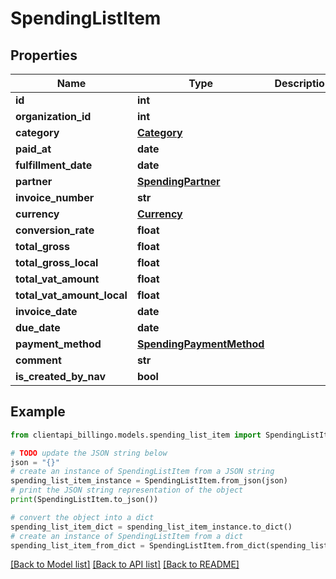 # SpendingListItem


## Properties

Name | Type | Description | Notes
------------ | ------------- | ------------- | -------------
**id** | **int** |  | [optional] 
**organization_id** | **int** |  | [optional] 
**category** | [**Category**](Category.md) |  | [optional] 
**paid_at** | **date** |  | [optional] 
**fulfillment_date** | **date** |  | [optional] 
**partner** | [**SpendingPartner**](SpendingPartner.md) |  | [optional] 
**invoice_number** | **str** |  | [optional] 
**currency** | [**Currency**](Currency.md) |  | [optional] 
**conversion_rate** | **float** |  | [optional] 
**total_gross** | **float** |  | [optional] 
**total_gross_local** | **float** |  | [optional] 
**total_vat_amount** | **float** |  | [optional] 
**total_vat_amount_local** | **float** |  | [optional] 
**invoice_date** | **date** |  | [optional] 
**due_date** | **date** |  | [optional] 
**payment_method** | [**SpendingPaymentMethod**](SpendingPaymentMethod.md) |  | [optional] 
**comment** | **str** |  | [optional] 
**is_created_by_nav** | **bool** |  | [optional] 

## Example

```python
from clientapi_billingo.models.spending_list_item import SpendingListItem

# TODO update the JSON string below
json = "{}"
# create an instance of SpendingListItem from a JSON string
spending_list_item_instance = SpendingListItem.from_json(json)
# print the JSON string representation of the object
print(SpendingListItem.to_json())

# convert the object into a dict
spending_list_item_dict = spending_list_item_instance.to_dict()
# create an instance of SpendingListItem from a dict
spending_list_item_from_dict = SpendingListItem.from_dict(spending_list_item_dict)
```
[[Back to Model list]](../README.md#documentation-for-models) [[Back to API list]](../README.md#documentation-for-api-endpoints) [[Back to README]](../README.md)


